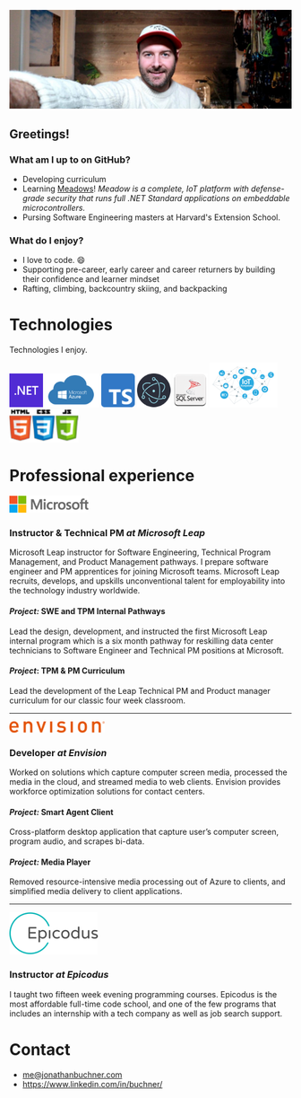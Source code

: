 
<!-- **JonathanBuchner/JonathanBuchner** is a ✨ _special_ ✨ repository because its `README.md` (this file) appears on your GitHub profile. -->

![Microsoft](./img/banner.jpg)

## Greetings!
### What am I up to on GitHub?
- Developing curriculum
- Learning [Meadows](https://www.wildernesslabs.co/)!  *Meadow is a complete, IoT platform with defense-grade security that runs full .NET Standard applications on embeddable microcontrollers.*
- Pursing Software Engineering masters at Harvard's Extension School.

### What do I enjoy?
- I love to code. :smile:
- Supporting pre-career, early career and career returners by building their confidence and learner mindset
- Rafting, climbing, backcountry skiing, and backpacking

# Technologies
Technologies I enjoy.


![Dotnet](./img/dotnet.png)
![Azure](./img/azure.png)
![TypeScript](./img/TypeScript.png)
![Electrong](./img/Electron.png)
![Microsoft SQL Server](./img/mssqlserver.png)
![IoT](./img/iot.png)
![htmlcssjavascript](./img/htmlcssjavascript.png)

# Professional experience

![Microsoft](./img/microsoft.png)
### Instructor & Technical PM *at Microsoft Leap*

Microsoft Leap instructor for Software Engineering, Technical Program Management, and Product Management pathways. I prepare software engineer and PM apprentices for joining Microsoft teams.  Microsoft Leap recruits, develops, and upskills unconventional talent for employability into the technology industry worldwide.

#### *Project:* SWE and TPM Internal Pathways
Lead the design, development, and instructed the first Microsoft Leap internal program which is a six month pathway for reskilling data center technicians to Software Engineer and Technical PM positions at Microsoft.

#### *Project*: TPM & PM Curriculum
Lead the development of the Leap Technical PM and Product manager curriculum for our classic four week classroom.

---

![Envision](./img/envision.png)
### Developer *at Envision*

Worked on solutions which capture computer screen media, processed the media in the cloud, and streamed media to web clients.  Envision provides workforce optimization solutions for contact centers.

#### *Project:* Smart Agent Client
Cross-platform desktop application that capture user’s computer screen, program audio, and scrapes bi-data.


#### *Project:* Media Player
Removed resource-intensive media processing out of Azure to clients, and simplified media delivery to client applications. 

---

![Epicodus](./img/epicodus.png)
### Instructor *at Epicodus*

I taught two fifteen week evening programming courses.  Epicodus is the most affordable full-time code school, and one of the few programs that includes an internship with a tech company as well as job search support.

# Contact
- me@jonathanbuchner.com
- https://www.linkedin.com/in/buchner/
